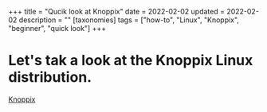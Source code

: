 +++
title = "Qucik look at Knoppix"
date = 2022-02-02
updated = 2022-02-02
description = ""
[taxonomies]
tags = ["how-to", "Linux", "Knoppix", "beginner", "quick look"]
+++

# Let's tak a look at the Knoppix Linux distribution.

[Knoppix](https://www.knopper.net/knoppix/index-en.html)

<!-- more -->